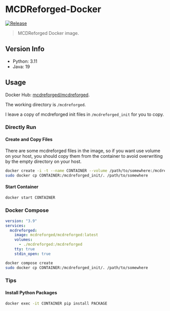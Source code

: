 # MCDReforged-Docker

[![Release](https://img.shields.io/github/v/release/MCDReforged/MCDReforged-Docker?label=Release)](https://github.com/MCDReforged/MCDReforged-Docker/releases)

> MCDReforged Docker image.

## Version Info

- Python: 3.11
- Java: 19

## Usage

Docker Hub: [mcdreforged/mcdreforged](https://hub.docker.com/r/mcdreforged/mcdreforged).

The working directory is `/mcdreforged`.

I leave a copy of mcdreforged init files in `/mcdreforged_init` for you to copy.

### Directly Run

#### Create and Copy Files

There are some mcdreforged files in the image, so if you want use volume on your host, you should copy them from the container to avoid overwriting by the empty directory on your host.

```bash
docker create -i -t --name CONTAINER --volume /path/to/somewhere:/mcdreforged mcdreforged/mcdreforged
sudo docker cp CONTAINER:/mcdreforged_init/. /path/to/somewhere
```

#### Start Container

```bash
docker start CONTAINER
```

### Docker Compose

```yaml
version: "3.9"
services:
  mcdreforged:
    image: mcdreforged/mcdreforged:latest
    volumes:
      - ./mcdreforged:/mcdreforged
    tty: true
    stdin_open: true
```

```bash
docker compose create
sudo docker cp CONTAINER:/mcdreforged_init/. /path/to/somewhere
```

### Tips

#### Install Python Packages

```bash
docker exec -it CONTAINER pip install PACKAGE
```
